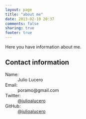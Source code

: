```yaml
---
layout: page
title: "about me"
date: 2013-02-10 20:37
comments: false
sharing: true
footer: true
---
```

Here you have information about me.

<section class="vcard" itemscope itemtype="http://data-vocabulary.org/Person">
<div class="profile-image me"></div>

<h1> Contact information </h1>
<dl>
	<dt>Name:</dt>
	<dd itemprop="name">Julio Lucero</dd>
	<dt>Email:</dt>
	<dd>poramo@gmail.com</dd>
	<dt>Twitter:</dt>
	<dd itemprop="url"><a href="https://twitter.com/julioalucero">@julioalucero</a></dd>
	<dt>GitHub:</dt>
	<dd itemprop="url"><a href="https://github.com/julioalucero">@julioalucero</a></dd>
</dl>
</section>
